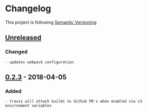# Changelog

This project is following [Semantic Versioning](http://semver.org)

## [Unreleased][]

### Changed

    - updates webpack configuration

## [0.2.3][] - 2018-04-05

### Added

    - travis will attach builds to Github PR's when enabled via s3 environment variables


[Unreleased]: https://github.com/DeskproApps/custom-html/compare/v0.2.3...HEAD
[0.2.3]: https://github.com/DeskproApps/custom-html/tree/v0.2.3
